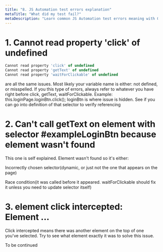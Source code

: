 ```yaml
---
title: "8. JS Automation test errors explanation"
metaTitle: "What did my test fail?"
metaDescription: "Learn common JS Automation test errors meaning with QALesson"
---
```


# 1. Cannot read property 'click' of undefined
```javascript
Cannot read property 'click' of undefined
Cannot read property 'getText' of undefined
Cannot read property 'waitForClickable' of undefined
```
are all the same issues. Most likely your variable name is either: not defined, or misspelled.
If you this type of errors, always refer to whatever you have right before click, getText, waitForClickable.
Example: this.loginPage.loginBtn.click();
loginBtn is where issue is hidden. See if you can go into definition of that selector to verify referencing

# 2. Can't call getText on element with selector #exampleLoginBtn because element wasn't found
This one is self explained. Element wasn't found so it's either: 

Incorrectly chosen selector(dynamic, or just not the one that appears on the page) 

Race condition(it was called before it appeared. waitForClickable should fix it unless you need to update selector itself)

# 3. element click intercepted: Element ...

Click intercepted means there was another element on the top of one you've selected. Try to see what element exactly it was to solve this issue.


To be continued
